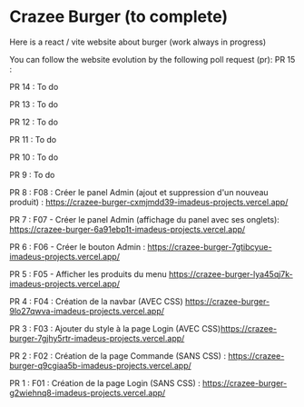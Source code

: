 # Crazee Burger (to complete)

Here is a react / vite website about burger (work always in progress)

You can follow the website evolution by the following poll request (pr):
PR 15 :

PR 14 : To do

PR 13 : To do

PR 12 : To do

PR 11 : To do

PR 10 : To do

PR 9 : To do

PR 8 : F08 : Créer le panel Admin (ajout et suppression d'un nouveau produit) : https://crazee-burger-cxmjmdd39-imadeus-projects.vercel.app/

PR 7 : F07 - Créer le panel Admin (affichage du panel avec ses onglets): https://crazee-burger-6a91ebp1t-imadeus-projects.vercel.app/

PR 6 : F06 - Créer le bouton Admin : https://crazee-burger-7gtibcyue-imadeus-projects.vercel.app/

PR 5 : F05 - Afficher les produits du menu https://crazee-burger-lya45qj7k-imadeus-projects.vercel.app/

PR 4 : F04 : Création de la navbar (AVEC CSS) https://crazee-burger-9lo27qwva-imadeus-projects.vercel.app/

PR 3 : F03 : Ajouter du style à la page Login (AVEC CSS)https://crazee-burger-7gjhy5rtr-imadeus-projects.vercel.app/

PR 2 : F02 : Création de la page Commande (SANS CSS) : https://crazee-burger-q9cgiaa5b-imadeus-projects.vercel.app/

PR 1 : F01 : Création de la page Login (SANS CSS) : https://crazee-burger-g2wiehnq8-imadeus-projects.vercel.app/

